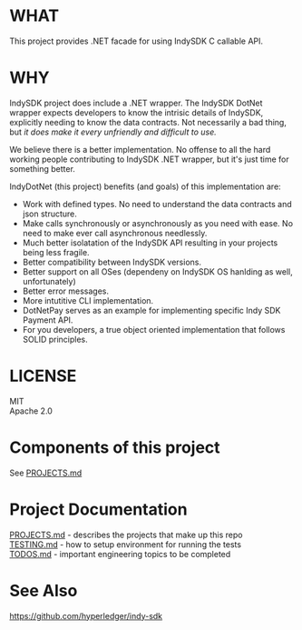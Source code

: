 ﻿# WHAT

This project provides .NET facade for using IndySDK C callable API. 

# WHY

IndySDK project does include a .NET wrapper. The IndySDK DotNet wrapper expects
developers to know the intrisic details of IndySDK, explicitly needing to know the data
contracts.  Not necessarily a bad thing, but _it does make it every unfriendly
and difficult to use._ 

We believe there is a better implementation.  No offense to all the hard working people
contributing to IndySDK .NET wrapper, but it's just time for something better.  

IndyDotNet (this project) benefits (and goals) of this implementation are:
- Work with defined types. No need to understand the data contracts and json structure.
- Make calls synchronously or asynchronously as you need with ease. 
No need to make ever call asynchronous needlessly.
- Much better isolatation of the IndySDK API resulting in your projects being less fragile.
- Better compatibility between IndySDK versions.
- Better support on all OSes (dependeny on IndySDK OS hanlding as well, unfortunately)
- Better error messages.
- More intutitive CLI implementation.
- DotNetPay serves as an example for implementing specific Indy SDK Payment API.
- For you developers, a true object oriented implementation that follows SOLID principles.

# LICENSE
MIT  
Apache 2.0


# Components of this project
See [PROJECTS.md](PROJECTS.md)

# Project Documentation
[PROJECTS.md](PROJECTS.md) - describes the projects that make up this repo  
[TESTING.md](TESTING.md) - how to setup environment for running the tests  
[TODOS.md](TODOS.md) - important engineering topics to be completed 

# See Also
https://github.com/hyperledger/indy-sdk